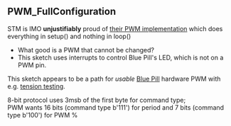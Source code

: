 ## PWM_FullConfiguration
STM is IMO **unjustifiably** proud of [their PWM implementation](https://github.com/stm32duino/STM32Examples/tree/main/examples/Peripherals/HardwareTimer/All-in-one_setPWM)
which does everything in setup() and nothing in loop()
- What good is a PWM that cannot be changed?
- This sketch uses interrupts to control Blue Pill's LED, which is not on a PWM pin.
 
This sketch appears to be a path for *usable* [Blue Pill](https://blekenbleu.github.io/Arduino/) hardware PWM with e.g. [tension testing](https://github.com/blekenbleu/Direct-Drive-harness-tension-tester).

8-bit protocol uses 3msb of the first byte for command type;  
PWM wants 16 bits (command type b'111') for period and 7 bits (command type b'100') for PWM %
